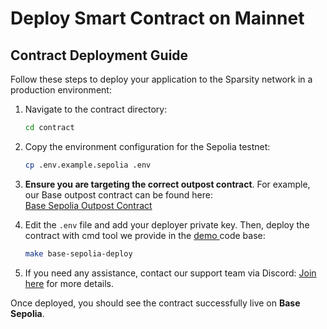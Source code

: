 # Deploy Smart Contract on Mainnet

## Contract Deployment Guide

Follow these steps to deploy your application to the Sparsity network in a production environment:

1.  Navigate to the contract directory:

    ```sh
    cd contract
    ```
2.  Copy the environment configuration for the Sepolia testnet:

    ```sh
    cp .env.example.sepolia .env
    ```
3. **Ensure you are targeting the correct outpost contract**. For example, our Base outpost contract can be found here:\
   [Base Sepolia Outpost Contract](https://sepolia.basescan.org/address/0x0E0F82D0253d81846d23Cf7e9562882222004731#code)
4.  Edit the `.env` file and add your deployer private key. Then, deploy the contract with cmd tool we provide in the [demo ](../getting-started/quickstart/)code base:

    ```sh
    make base-sepolia-deploy
    ```
5. If you need any assistance, contact our support team via Discord: [Join here](https://discord.com/invite/8bxcXmf3) for more details.

Once deployed, you should see the contract successfully live on **Base Sepolia**.
